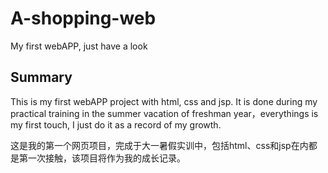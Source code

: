 # A-shopping-web
My first webAPP, just have a look

## Summary
This is my first webAPP project with html, css and jsp. It is done during my practical training in the summer vacation of freshman year，everythings is my first touch, I just do it as a record of my growth.

这是我的第一个网页项目，完成于大一暑假实训中，包括html、css和jsp在内都是第一次接触，该项目将作为我的成长记录。
